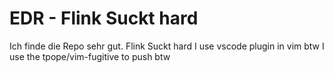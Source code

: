 # EDR - Flink Suckt hard 
Ich finde die Repo sehr gut. 
Flink Suckt hard 
I use vscode plugin in vim btw
I use the tpope/vim-fugitive to push btw
